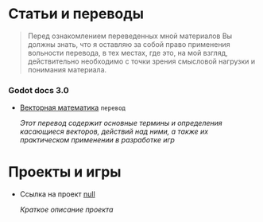 # Статьи и переводы

> Перед ознакомлением переведенных мной материалов Вы должны знать, что я оставляю за собой право применения вольности перевода, в тех местах, где это, на мой взгляд, действительно необходимо с точки зрения смысловой нагрузки и понимания материала. 

### Godot docs 3.0
* [Векторная математика](/godot/vector2D) `перевод`
  
  _Этот перевод содержит основные термины и определения касающиеся векторов, действий над ними, а также их практическом применении в разработке игр_
  
# Проекты и игры
- Ссылка на проект [null](https://pages.github.com/)
  
  _Краткое описание проекта_
